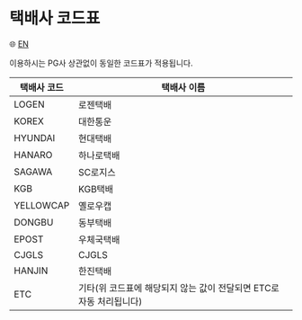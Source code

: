 # 택배사 코드표  

:globe_with_meridians: [EN](/en/RESTAPI/logis.md)  

이용하시는 PG사 상관없이 동일한 코드표가 적용됩니다.  

| 택배사 코드 | 택배사 이름 |
| ---------- | - |
| LOGEN | 로젠택배 |
| KOREX | 대한통운 |
| HYUNDAI | 현대택배 |
| HANARO | 하나로택배 |
| SAGAWA | SC로지스 |
| KGB | KGB택배 |
| YELLOWCAP | 옐로우캡 |
| DONGBU | 동부택배 |
| EPOST | 우체국택배 |
| CJGLS | CJGLS |
| HANJIN | 한진택배 |
| ETC | 기타(위 코드표에 해당되지 않는 값이 전달되면 ETC로 자동 처리됩니다) |